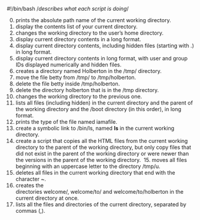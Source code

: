 #!/bin/bash
/*describes what each script is doing*/

0. prints the absolute path name of the current working directory.
1. display the contents list of your current directory.
2. changes the working directory to the user’s home directory.
3. display current directory contents in a long format.
4.  display current directory contents, including hidden files (starting with .) in long format.
5. display current directory contents in long format, with user and group IDs displayed numerically and hidden files.
6. creates a directory named Holberton in the /tmp/ directory.
7. move the file betty from /tmp/ to /tmp/holberton.
8. delete the file betty inside /tmp/holberton.
9. delete the directory holberton that is in the /tmp directory.
10. changes the working directory to the previous one.
11. lists all files (including hidden) in the current directory and the parent of the working directory and the /boot directory (in this order), in long format.
12. prints the type of the file named iamafile. 
13. create a symbolic link to /bin/ls, named __ls__  in the current working directory.
14. create a script that copies all the HTML files from the current working directory to the parent of the working directory, but only copy files that did not exist in the parent of the working directory or were newer than the versions in the parent of the working directory.
 15. moves all files beginning with an uppercase letter to the directory /tmp/u.
16. deletes all files in the current working directory that end with the character ~.
17. creates the directories welcome/, welcome/to/ and welcome/to/holberton in the current directory at once.
18. lists all the files and directories of the current directory, separated by commas (,).





